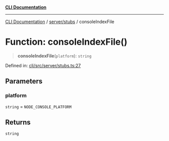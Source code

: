[**CLI Documentation**](../../../README.md)

***

[CLI Documentation](../../../README.md) / [server/stubs](../README.md) / consoleIndexFile

# Function: consoleIndexFile()

> **consoleIndexFile**(`platform`): `string`

Defined in: [cli/src/server/stubs.ts:27](https://github.com/stonemjs/cli/blob/ae332002b2560de84ae3a35accc1d91282bd1543/src/server/stubs.ts#L27)

## Parameters

### platform

`string` = `NODE_CONSOLE_PLATFORM`

## Returns

`string`
